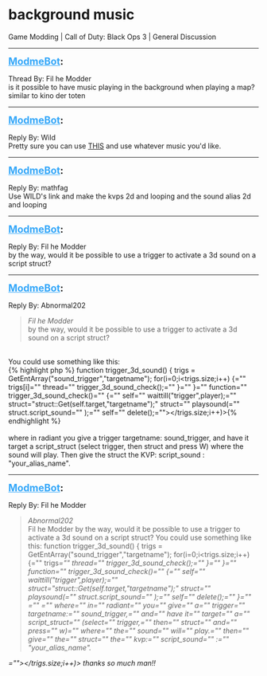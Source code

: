 # background music
Game Modding | Call of Duty: Black Ops 3 | General Discussion

---
<strong style="font-size: 1.4em;"><span style="text-decoration: underline;text-decoration-color: #34a7f9;"><span style="color:#34a7f9;">ModmeBot</span></span>:</strong>

<p>Thread By: Fil he Modder<br />is it possible to have music playing in the background when playing a map? similar to kino der toten</p>

---
<strong style="font-size: 1.4em;"><span style="text-decoration: underline;text-decoration-color: #34a7f9;"><span style="color:#34a7f9;">ModmeBot</span></span>:</strong>

<p>Reply By: Wild<br />Pretty sure you can use <a href="http://natesmithzombies.com/releases/amb_sounds.html">THIS</a> and use whatever music you&#39;d like.</p>

---
<strong style="font-size: 1.4em;"><span style="text-decoration: underline;text-decoration-color: #34a7f9;"><span style="color:#34a7f9;">ModmeBot</span></span>:</strong>

<p>Reply By: mathfag<br /> Use WILD&#39;s link and make the kvps 2d and looping and the sound alias 2d and looping</p>

---
<strong style="font-size: 1.4em;"><span style="text-decoration: underline;text-decoration-color: #34a7f9;"><span style="color:#34a7f9;">ModmeBot</span></span>:</strong>

<p>Reply By: Fil he Modder<br />by the way, would it be possible to use a trigger to activate a 3d sound on a script struct?</p>

---
<strong style="font-size: 1.4em;"><span style="text-decoration: underline;text-decoration-color: #34a7f9;"><span style="color:#34a7f9;">ModmeBot</span></span>:</strong>

<p>Reply By: Abnormal202<br /><blockquote><em>Fil he Modder</em><br />by the way, would it be possible to use a trigger to activate a 3d sound on a script struct?</blockquote><br /> You could use something like this:<br />{% highlight php %}
function trigger_3d_sound()
{
	trigs = GetEntArray("sound_trigger","targetname");
	for(i=0;i&lt;trigs.size;i++) {="" trigs[i]="" thread="" trigger_3d_sound_check();="" }="" }="" function="" trigger_3d_sound_check()="" {="" self="" waittill("trigger",player);="" struct="struct::Get(self.target,"targetname");" struct="" playsound(="" struct.script_sound="" );="" self="" delete();=""&gt;&lt;/trigs.size;i++)&gt;{% endhighlight %}
 <br /> <br />where in radiant you give a trigger targetname: sound_trigger, and have it target a script_struct (select trigger, then struct and press W) where the sound will play. Then give the struct the KVP: script_sound : &quot;your_alias_name&quot;.</p>

---
<strong style="font-size: 1.4em;"><span style="text-decoration: underline;text-decoration-color: #34a7f9;"><span style="color:#34a7f9;">ModmeBot</span></span>:</strong>

<p>Reply By: Fil he Modder<br /><blockquote><em>Abnormal202</em><br />Fil he Modder by the way, would it be possible to use a trigger to activate a 3d sound on a script struct?  You could use something like this: function trigger_3d_sound() { trigs = GetEntArray(&quot;sound_trigger&quot;,&quot;targetname&quot;); for(i=0;i&lt;trigs.size;i++) {=&quot;&quot; trigs<em>=&quot;&quot; thread=&quot;&quot; trigger_3d_sound_check();=&quot;&quot; }=&quot;&quot; }=&quot;&quot; function=&quot;&quot; trigger_3d_sound_check()=&quot;&quot; {=&quot;&quot; self=&quot;&quot; waittill(&quot;trigger&quot;,player);=&quot;&quot; struct=&quot;struct::Get(self.target,&quot;targetname&quot;);&quot; struct=&quot;&quot; playsound(=&quot;&quot; struct.script_sound=&quot;&quot; );=&quot;&quot; self=&quot;&quot; delete();=&quot;&quot; }=&quot;&quot;  =&quot;&quot;  =&quot;&quot; where=&quot;&quot; in=&quot;&quot; radiant=&quot;&quot; you=&quot;&quot; give=&quot;&quot; a=&quot;&quot; trigger=&quot;&quot; targetname:=&quot;&quot; sound_trigger,=&quot;&quot; and=&quot;&quot; have it=&quot;&quot; target=&quot;&quot; a=&quot;&quot; script_struct=&quot;&quot; (select=&quot;&quot; trigger,=&quot;&quot; then=&quot;&quot; struct=&quot;&quot; and=&quot;&quot; press=&quot;&quot; w)=&quot;&quot; where=&quot;&quot; the=&quot;&quot; sound=&quot;&quot; will=&quot;&quot; play.=&quot;&quot; then=&quot;&quot; give=&quot;&quot; the=&quot;&quot; struct=&quot;&quot; the=&quot;&quot; kvp:=&quot;&quot; script_sound=&quot;&quot; :=&quot;&quot; &quot;your_alias_name&quot;.</em></blockquote><em>=&quot;&quot;&gt;&lt;/trigs.size;i++)&gt; thanks so much man!!</em></p>
